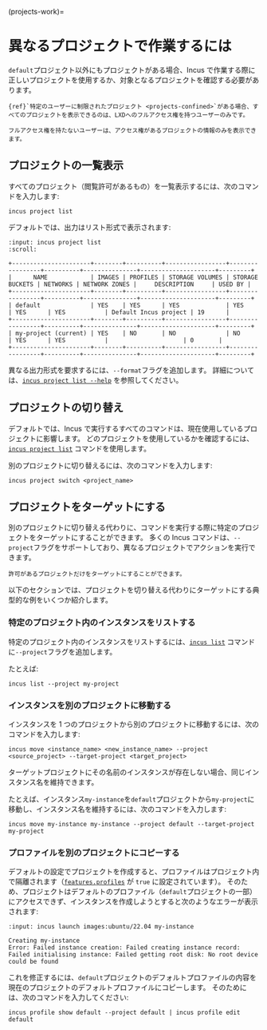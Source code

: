 (projects-work)=
# 異なるプロジェクトで作業するには

`default`プロジェクト以外にもプロジェクトがある場合、Incus で作業する際に正しいプロジェクトを使用するか、対象となるプロジェクトを確認する必要があります。

```{note}
{ref}`特定のユーザーに制限されたプロジェクト <projects-confined>`がある場合、すべてのプロジェクトを表示できるのは、LXDへのフルアクセス権を持つユーザーのみです。

フルアクセス権を持たないユーザーは、アクセス権があるプロジェクトの情報のみを表示できます。
```

## プロジェクトの一覧表示

すべてのプロジェクト（閲覧許可があるもの）を一覧表示するには、次のコマンドを入力します:

    incus project list

デフォルトでは、出力はリスト形式で表示されます:

```{terminal}
:input: incus project list
:scroll:

+----------------------+--------+----------+-----------------+-----------------+----------+---------------+---------------------+---------+
|      NAME            | IMAGES | PROFILES | STORAGE VOLUMES | STORAGE BUCKETS | NETWORKS | NETWORK ZONES |     DESCRIPTION     | USED BY |
+----------------------+--------+----------+-----------------+-----------------+----------+---------------+---------------------+---------+
| default              | YES    | YES      | YES             | YES             | YES      | YES           | Default Incus project | 19      |
+----------------------+--------+----------+-----------------+-----------------+----------+---------------+---------------------+---------+
| my-project (current) | YES    | NO       | NO              | NO              | YES      | YES           |                     | 0       |
+----------------------+--------+----------+-----------------+-----------------+----------+---------------+---------------------+---------+
```

異なる出力形式を要求するには、`--format`フラグを追加します。
詳細については、[`incus project list --help`](incus_project_list.md) を参照してください。

## プロジェクトの切り替え

デフォルトでは、Incus で実行するすべてのコマンドは、現在使用しているプロジェクトに影響します。
どのプロジェクトを使用しているかを確認するには、[`incus project list`](incus_project_list.md) コマンドを使用します。

別のプロジェクトに切り替えるには、次のコマンドを入力します:

    incus project switch <project_name>

## プロジェクトをターゲットにする

別のプロジェクトに切り替える代わりに、コマンドを実行する際に特定のプロジェクトをターゲットにすることができます。
多くの Incus コマンドは、`--project`フラグをサポートしており、異なるプロジェクトでアクションを実行できます。

```{note}
許可があるプロジェクトだけをターゲットにすることができます。
```

以下のセクションでは、プロジェクトを切り替える代わりにターゲットにする典型的な例をいくつか紹介します。

### 特定のプロジェクト内のインスタンスをリストする

特定のプロジェクト内のインスタンスをリストするには、[`incus list`](incus_list.md) コマンドに`--project`フラグを追加します。

たとえば:

    incus list --project my-project

### インスタンスを別のプロジェクトに移動する

インスタンスを 1 つのプロジェクトから別のプロジェクトに移動するには、次のコマンドを入力します:

    incus move <instance_name> <new_instance_name> --project <source_project> --target-project <target_project>

ターゲットプロジェクトにその名前のインスタンスが存在しない場合、同じインスタンス名を維持できます。

たとえば、インスタンス`my-instance`を`default`プロジェクトから`my-project`に移動し、インスタンス名を維持するには、次のコマンドを入力します:

    incus move my-instance my-instance --project default --target-project my-project

### プロファイルを別のプロジェクトにコピーする

デフォルトの設定でプロジェクトを作成すると、プロファイルはプロジェクト内で隔離されます（[`features.profiles`](project-features) が `true` に設定されています）。
そのため、プロジェクトはデフォルトのプロファイル（`default`プロジェクトの一部）にアクセスできず、インスタンスを作成しようとすると次のようなエラーが表示されます:

```{terminal}
:input: incus launch images:ubuntu/22.04 my-instance

Creating my-instance
Error: Failed instance creation: Failed creating instance record: Failed initialising instance: Failed getting root disk: No root device could be found
```

これを修正するには、`default`プロジェクトのデフォルトプロファイルの内容を現在のプロジェクトのデフォルトプロファイルにコピーします。
そのためには、次のコマンドを入力してください:

    incus profile show default --project default | incus profile edit default
